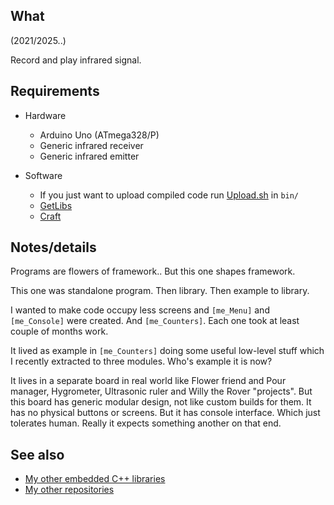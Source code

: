 ## What

(2021/2025..)

Record and play infrared signal.


## Requirements

  * Hardware

    * Arduino Uno (ATmega328/P)
    * Generic infrared receiver
    * Generic infrared emitter

  * Software

    * If you just want to upload compiled code run [Upload.sh][Upload] in `bin/`
    * [GetLibs][GetLibs]
    * [Craft][Craft]


## Notes/details

Programs are flowers of framework.. But this one shapes framework.

This one was standalone program. Then library. Then example to library.

I wanted to make code occupy less screens and `[me_Menu]` and
`[me_Console]` were created. And `[me_Counters]`.
Each one took at least couple of months work.

It lived as example in `[me_Counters]` doing some useful low-level
stuff which I recently extracted to three modules. Who's example it
is now?

It lives in a separate board in real world like Flower friend and
Pour manager, Hygrometer, Ultrasonic ruler and Willy the Rover "projects".
But this board has generic modular design, not like custom builds for them.
It has no physical buttons or screens. But it has console interface.
Which just tolerates human. Really it expects something another on that end.


## See also

* [My other embedded C++ libraries][Embedded]
* [My other repositories][Repos]


[Upload]: bin/

[Craft]: InfraredCloner.ino

[GetLibs]: https://github.com/martin-eden/Embedded-Framework-GetLibs

[Embedded]: https://github.com/martin-eden/Embedded_Crafts/tree/master/Parts
[Repos]: https://github.com/martin-eden/contents
